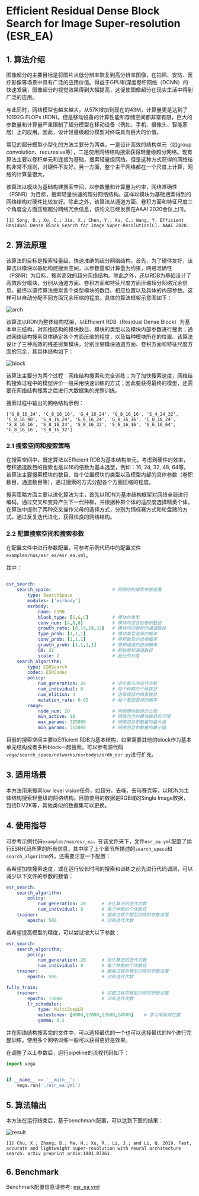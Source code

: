 # Efficient Residual Dense Block Search for Image Super-resolution (ESR_EA)

## 1. 算法介绍

图像超分的主要目标是将图片从低分辨率恢复到高分辨率图像，在拍照、安防、医疗影像等场景中具有广泛的应用价值。得益于GPU和深度卷积网络（DCNN）的快速发展，图像超分的视觉效果得到大幅提高，这促使图像超分在现实生活中得到广泛的应用。

与此同时，网络模型也越来越大，从57K增加到现在的43M，计算量更是达到了10192G FLOPs (RDN)。但是移动设备的计算性能和存储空间都非常有限，巨大的参数量和计算量严重限制了超分模型在移动设备（例如，手机、摄像头、智能家居）上的应用。因此，设计轻量级超分模型对终端具有巨大的价值。

常见的超分模型小型化的方法主要分为两类，一是设计高效的结构单元（如group convolution、recuresive等），二是使用网络结构搜索获得轻量级超分网络。现有算法主要以卷积单元和连接为基础，搜索轻量级网络。但是这种方式获得的网络结构非常不规则，对硬件不友好。另一方面，整个主干网络都在一个尺度上计算，网络的计算量很大。

该算法以模块为基础构建搜索空间，以参数量和计算量为约束，网络准确性（PSNR）为目标，搜索轻量快速的超分网络结构。这样以模块为基础搜索得到的网络结构对硬件比较友好。除此之外，该算法从通道方面、卷积方面和特征尺度三个角度全方面压缩超分网络冗余信息，该论文已经发表在AAAI 2020会议上[1]。

```text
[1] Song, D.; Xu, C.; Jia, X.; Chen, Y.; Xu, C.; Wang, Y. Efficient Residual Dense Block Search for Image Super-Resolution[C]. AAAI 2020.
```

## 2. 算法原理

该算法的目标是搜索轻量级、快速准确的超分网络结构。首先，为了硬件友好，该算法以模块以基础构建搜索空间，以参数量和计算量为约束，网络准确性（PSNR）为目标，搜索高效的超分网络结构。除此之外，还以RDB为基础设计了高效超分模块，分别从通道方面、卷积方面和特征尺度方面压缩超分网络冗余信息。最终以遗传算法搜索各个类型模块的数目、相应位置以及具体的内部参数。这样可以自动分配不同方面冗余压缩的程度。具体的算法框架示意图如下：

![arch](images/esr_arch.png)

该算法以RDN为整体结构框架，以Efficient RDB（Residual Dense Block）为基本单元结构，对网络结构的模块数目、模块的类型以及模块内部参数进行搜索；通过网络结构搜索具体确定各个方面压缩的程度，以及每种模块所在的位置。该算法设计了三种高效的残差密集模块，分别压缩模块通道方面、卷积方面和特征尺度方面的冗余，其具体结构如下：

![block](images/esr_block.png)

该算法主要分为两个过程：网络结构搜索和完全训练；为了加快搜索速度，网络结构搜索过程中的模型评价一般采用快速训练的方式；因此要获得最终的模型，还需要在网络结构搜索之后进行大数据集的完整训练。

搜索过程中输出的网络结构示例：

```text
['G_8_16_24', 'C_8_16_16', 'G_4_16_24', 'G_8_16_16', 'S_4_24_32', 'C_8_16_48', 'S_4_16_24', 'G_6_16_24', 'G_8_16_16', 'C_8_16_24', 'S_8_16_16', 'S_8_16_24', 'S_8_16_32', 'S_6_16_16', 'G_6_16_64', 'G_8_16_16', 'S_8_16_32']
```

### 2.1 搜索空间和搜索策略

在搜索空间中，既定算法以Efficient RDB为基本结构单元，考虑到硬件的效率，卷积通道数目的搜索也是以16的倍数为基本选型，例如：16, 24, 32, 48, 64等。该算法主要搜索模块的数目、每个位置模块的类型以及模型内部的具体参数（卷积数目，通道数目等），通过搜索的方式分配各个方面压缩的程度。

搜索策略方面主要以进化算法为主，首先以RDN为基本结构框架对网络全局进行编码，通过交叉和变异产生下一代种群，并根据种群个体的适应度选择精英个体。在算法中提供了两种交叉操作父母的选择方式，分别为锦标赛方式和轮盘赌的方式。通过反复迭代进化，获得优良的网络结构。

### 2.2 配置搜索空间和搜索参数

在配置文件中进行参数配置，可参考示例代码中的配置文件`examples/nas/esr_ea/esr_ea.yml`。

其中：

```yaml

esr_search:
    search_space:                       # 网络结构搜索参数设置
        type: SearchSpace
        modules: ['esrbody']
        esrbody:
            name: ESRN
            block_type: [S,G,C]         # 模块的类型
            conv_num: [4,6,8]           # 模块内包含的卷积数目
            growth_rate: [8,16,24,32]   # 模块内的卷积的通道数目
            type_prob: [1,1,1]          # 模块类型选择的概率
            conv_prob: [1,1,1]          # 卷积数目的选择概率
            growth_prob: [1,1,1,1]      # 卷积通道的选择概率
            G0: 32                      # 初始卷积通道数目
            scale: 2                    # 超分的尺度
    search_algorithm:
        type: ESRSearch
        codec: ESRCodec
        policy:
            num_generation: 20          # 进化算法的迭代次数
            num_individual: 8           # 每个种群的个体数目
            num_elitism: 4              # 选择保留的精英数目
            mutation_rate: 0.05         # 每个基因变异的概率
        range:
            node_num: 20                # 网络模块数目的上限
            min_active: 16              # 网络包含的模块数目的下限
            max_params: 325000          # 网络包含参数量的最大值
            min_params: 315000          # 网络包含参数量的最小值
```

目前的搜索空间主要以Efficient RDB为基本结构，如果需要其他的block作为基本单元结构或者多种block一起搜索，可以参考源代码`vega/search_space/networks/esrbodys/erdb_esr.py`进行扩充。

## 3. 适用场景

本方法用来搜索low level vision任务，如超分，去噪，去马赛克等，以RDN为主体结构搜索轻量级的网络结构。目前使用的数据是RGB域的Single Image数据，包括DIV2K等，其他类似的数据集可以更换。

## 4. 使用指导

可参考示例代码`examples/nas/esr_ea`，在该文件夹下，文件`esr_ea.yml`配置了运行ESR代码所需的所有信息，其中除了上个章节所描述的`search_space`和`search_algorithm`外，还需要注意一下配置：

若希望加快搜索速度，或在运行较长时间的搜索和训练之前先进行代码调测，可以减少以下文件的参数的数值：

```yaml
esr_search:
    search_algorithm:
        policy:
            num_generation: 20      # 进化算法的迭代次数
            num_individual: 8       # 每个种群的个体数目
    trainer:                        # 搜索过程中模型训练的参数设置
        epochs: 500                 # 训练迭代次数
```

若希望提高模型的精度，可以尝试增大以下参数：

```yaml
esr_search:
    search_algorithm:
        policy:
            num_generation: 20      # 进化算法的迭代次数
            num_individual: 8       # 每个种群的个体数目
    trainer:                        # 搜索过程中模型训练的参数设置
        epochs: 500                 # 训练迭代次数

fully_train:
    trainer:                        # 完整过程中模型训练的参数设置
        epochs: 15000               # 训练迭代次数
        lr_scheduler:
            type: MultiStepLR
            milestones: [8000,12000,13500,14500]    # 学习率衰减位置
            gamma: 0.5
```

并在网络结构搜索完的文件中，可以选择最优的一个也可以选择最优的N个进行完整训练，使用多个网络训练一般可以获得更好是效果。

在调整了以上参数后，运行pipeline的流程代码如下：

```python
import vega


if __name__ == '__main__':
    vega.run('./esr_ea.yml')
```

## 5. 算法输出

本方法在运行结束后，基于benchmark配置，可以达到下图的结果：

![result](images/esr_results.png)

```text
[1] Chu, X.; Zhang, B.; Ma, H.; Xu, R.; Li, J.; and Li, Q. 2019. Fast, accurate and lightweight super-resolution with neural architecture search. arXiv preprint arXiv:1901.07261.
```

## 6. Benchmark

Benchmark配置信息请参考: [esr_ea.yml](https://github.com/huawei-noah/vega/tree/master/benchmark/algs/nas/esr_ea.yml)
